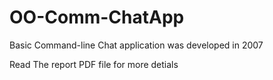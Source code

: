 # OO-Comm-ChatApp
Basic Command-line Chat application was developed in 2007

Read The report PDF file for more detials 
